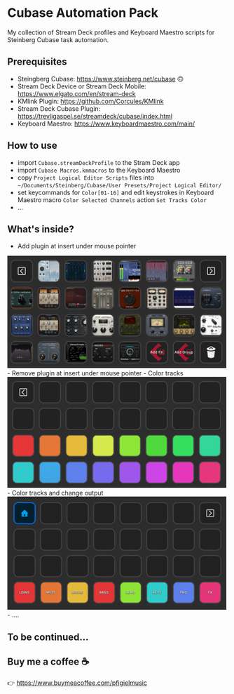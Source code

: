 # Cubase Automation Pack
My collection of Stream Deck profiles and Keyboard Maestro scripts for Steinberg Cubase task automation.

## Prerequisites
- Steingberg Cubase: https://www.steinberg.net/cubase 🙃
- Stream Deck Device or Stream Deck Mobile: https://www.elgato.com/en/stream-deck
- KMlink Plugin: https://github.com/Corcules/KMlink
- Stream Deck Cubase Plugin: https://trevligaspel.se/streamdeck/cubase/index.html
- Keyboard Maestro: https://www.keyboardmaestro.com/main/

## How to use
- import `Cubase.streamDeckProfile` to the Stram Deck app
- import `Cubase Macros.kmmacros` to the Keyboard Maestro
- copy `Project Logical Editor Scripts` files into `~/Documents/Steinberg/Cubase/User Presets/Project Logical Editor/`
- set keycommands for `Color[01-16]` and edit keystrokes in Keyboard Maestro macro `Color Selected Channels` action `Set Tracks Color`
- ...

## What's inside?
- Add plugin at insert under mouse pointer
<img src="./images/plugins_profile.png" width="500">
- Remove plugin at insert under mouse pointer
- Color tracks
<img src="./images/color_profile.png" width="500">
- Color tracks and change output
<img src="./images/routing_profile.png" width="500">
- ....

## To be continued...

## Buy me a coffee ☕️
👉 https://www.buymeacoffee.com/pfigielmusic
